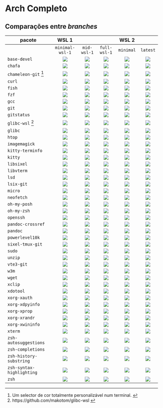 # Arch Completo

## Comparações entre *branches*

| pacote                                                      |      WSL 1      |             |              |   WSL 2   |          |
| ----------------------------------------------------------- | :-------------: | :---------: | :----------: | :-------: | :------: |
|                                                             | `minimal-wsl-1` | `mid-wsl-1` | `full-wsl-1` | `minimal` | `latest` |
| `base-devel`                                                |     ![][s]      |   ![][s]    |    ![][s]    |  ![][s]   |  ![][s]  |
| `chafa`                                                     |     ![][n]      |   ![][n]    |    ![][s]    |  ![][n]   |  ![][s]  |
| `chameleon-git` <a href="#fn1" id="fnref1"><sup>1</sup></a> |     ![][n]      |   ![][n]    |    ![][s]    |  ![][n]   |  ![][s]  |
| `curl`                                                      |     ![][s]      |   ![][s]    |    ![][s]    |  ![][s]   |  ![][s]  |
| `fish`                                                      |     ![][n]      |   ![][n]    |    ![][s]    |  ![][n]   |  ![][s]  |
| `fzf`                                                       |     ![][s]      |   ![][s]    |    ![][s]    |  ![][s]   |  ![][s]  |
| `gcc`                                                       |     ![][s]      |   ![][s]    |    ![][s]    |  ![][s]   |  ![][s]  |
| `git`                                                       |     ![][s]      |   ![][s]    |    ![][s]    |  ![][s]   |  ![][s]  |
| `gitstatus`                                                 |     ![][s]      |   ![][s]    |    ![][s]    |  ![][s]   |  ![][s]  |
| `glibc-wsl` <a href="#fn2" id="fnref2"><sup>2</sup></a>     |     ![][s]      |   ![][s]    |    ![][s]    |  ![][n]   |  ![][n]  |
| `glibc`                                                     |     ![][n]      |   ![][n]    |    ![][n]    |  ![][s]   |  ![][s]  |
| `htop`                                                      |     ![][s]      |   ![][s]    |    ![][s]    |  ![][s]   |  ![][s]  |
| `imagemagick`                                               |     ![][n]      |   ![][n]    |    ![][s]    |  ![][n]   |  ![][s]  |
| `kitty-terminfo`                                            |     ![][n]      |   ![][n]    |    ![][s]    |  ![][n]   |  ![][s]  |
| `kitty`                                                     |     ![][n]      |   ![][n]    |    ![][s]    |  ![][n]   |  ![][s]  |
| `libsixel`                                                  |     ![][n]      |   ![][n]    |    ![][s]    |  ![][n]   |  ![][s]  |
| `libvterm`                                                  |     ![][n]      |   ![][s]    |    ![][s]    |  ![][n]   |  ![][s]  |
| `lsd`                                                       |     ![][s]      |   ![][s]    |    ![][s]    |  ![][s]   |  ![][s]  |
| `lsix-git`                                                  |     ![][n]      |   ![][n]    |    ![][s]    |  ![][n]   |  ![][s]  |
| `micro`                                                     |     ![][s]      |   ![][s]    |    ![][s]    |  ![][s]   |  ![][s]  |
| `neofetch`                                                  |     ![][s]      |   ![][s]    |    ![][s]    |  ![][s]   |  ![][s]  |
| `oh-my-posh`                                                |     ![][n]      |   ![][s]    |    ![][s]    |  ![][n]   |  ![][s]  |
| `oh-my-zsh`                                                 |     ![][s]      |   ![][s]    |    ![][s]    |  ![][s]   |  ![][s]  |
| `openssh`                                                   |     ![][s]      |   ![][s]    |    ![][s]    |  ![][s]   |  ![][s]  |
| `pandoc-crossref`                                           |     ![][s]      |   ![][s]    |    ![][s]    |  ![][s]   |  ![][s]  |
| `pandoc`                                                    |     ![][s]      |   ![][s]    |    ![][s]    |  ![][s]   |  ![][s]  |
| `powerlevel10k`                                             |     ![][s]      |   ![][s]    |    ![][s]    |  ![][s]   |  ![][s]  |
| `sixel-tmux-git`                                            |     ![][n]      |   ![][n]    |    ![][s]    |  ![][n]   |  ![][s]  |
| `sudo`                                                      |     ![][s]      |   ![][s]    |    ![][s]    |  ![][s]   |  ![][s]  |
| `unzip`                                                     |     ![][s]      |   ![][s]    |    ![][s]    |  ![][s]   |  ![][s]  |
| `vte3-git`                                                  |     ![][n]      |   ![][s]    |    ![][s]    |  ![][n]   |  ![][s]  |
| `w3m`                                                       |     ![][n]      |   ![][n]    |    ![][s]    |  ![][n]   |  ![][s]  |
| `wget`                                                      |     ![][s]      |   ![][s]    |    ![][s]    |  ![][s]   |  ![][s]  |
| `xclip`                                                     |     ![][s]      |   ![][s]    |    ![][s]    |  ![][s]   |  ![][s]  |
| `xdotool`                                                   |     ![][s]      |   ![][s]    |    ![][s]    |  ![][s]   |  ![][s]  |
| `xorg-xauth`                                                |     ![][n]      |   ![][n]    |    ![][s]    |  ![][n]   |  ![][s]  |
| `xorg-xdpyinfo`                                             |     ![][s]      |   ![][s]    |    ![][s]    |  ![][s]   |  ![][s]  |
| `xorg-xprop`                                                |     ![][s]      |   ![][s]    |    ![][s]    |  ![][s]   |  ![][s]  |
| `xorg-xrandr`                                               |     ![][s]      |   ![][s]    |    ![][s]    |  ![][s]   |  ![][s]  |
| `xorg-xwininfo`                                             |     ![][s]      |   ![][s]    |    ![][s]    |  ![][s]   |  ![][s]  |
| `xterm`                                                     |     ![][n]      |   ![][n]    |    ![][s]    |  ![][n]   |  ![][s]  |
| `zsh-autosuggestions`                                       |     ![][s]      |   ![][s]    |    ![][s]    |  ![][s]   |  ![][s]  |
| `zsh-completions`                                           |     ![][s]      |   ![][s]    |    ![][s]    |  ![][s]   |  ![][s]  |
| `zsh-history-substring`                                     |     ![][s]      |   ![][s]    |    ![][s]    |  ![][s]   |  ![][s]  |
| `zsh-syntax-highlighting`                                   |     ![][s]      |   ![][s]    |    ![][s]    |  ![][s]   |  ![][s]  |
| `zsh`                                                       |     ![][s]      |   ![][s]    |    ![][s]    |  ![][s]   |  ![][s]  |

<hr/>

<ol>
  <li id="fn1"> Um selector de cor totalmente personalizável num terminal. <a href="#fnref1">↩︎</a></li>
  <li id="fn2"> https://github.com/makotom/glibc-wsl <a href="#fnref2">↩︎</a></li>
</ol>

[n]: ../config/images/no.png
[s]: ../config/images/yes.png